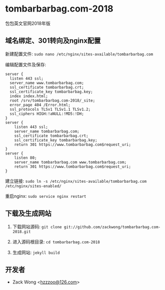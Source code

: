 tombarbarbag.com-2018
=============

包包英文官网2018年版


域名绑定、301转向及nginx配置
-----

新建配置文件: ``sudo nano /etc/nginx/sites-available/tombarbarbag.com``

编辑配置文件及保存: 

    server {
      listen 443 ssl;
      server_name www.tombarbarbag.com;
      ssl_certificate tombarbarbag.crt;
      ssl_certificate_key tombarbarbag.key;
      index index.html;
      root /srv/tombarbarbag.com-2018/_site;
      error_page 404 /Error.html;
      ssl_protocols TLSv1 TLSv1.1 TLSv1.2;
      ssl_ciphers HIGH:!aNULL:!MD5:!DH;
    }
    server {
        listen 443 ssl;
        server_name tombarbarbag.com;
        ssl_certificate tombarbarbag.crt;
        ssl_certificate_key tombarbarbag.key;
        return 301 https://www.tombarbarbag.com$request_uri;
    }
    server {
        listen 80;
        server_name tombarbarbag.com www.tombarbarbag.com;
        return 301 https://www.tombarbarbag.com$request_uri;
    }

建立链接: ``sudo ln -s /etc/nginx/sites-available/tombarbarbag.com /etc/nginx/sites-enabled/``

重启nginx: ``sudo service nginx restart``


下载及生成网站
-----

1. 下载网站源码: ``git clone git://github.com/zackwong/tombarbarbag.com-2018.git``

2. 进入源码根目录: ``cd tombarbarbag.com-2018``

3. 生成网站: ``jekyll build``


开发者
---------

* Zack Wong &lt;hzzzoo@126.com&gt;

